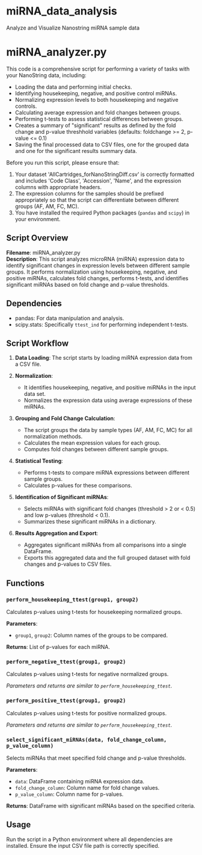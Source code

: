 # miRNA_data_analysis
 Analyze and Visualize Nanostring miRNA sample data


# miRNA_analyzer.py
This code is a comprehensive script for performing a variety of tasks with your NanoString data, including:

- Loading the data and performing initial checks.
- Identifying housekeeping, negative, and positive control miRNAs.
- Normalizing expression levels to both housekeeping and negative controls.
- Calculating average expression and fold changes between groups.
- Performing t-tests to assess statistical differences between groups.
- Creates a summary of "significant" results as defined by the fold change and p-value threshhold variables (defaults: foldchange >= 2, p-value <= 0.1)
- Saving the final processed data to CSV files, one for the grouped data and one for the significant results summary data.

Before you run this script, please ensure that:

1. Your dataset 'AllCartridges_forNanoStringDiff.csv' is correctly formatted and includes 'Code Class', 'Accession', 'Name', and the expression columns with appropriate headers.
2. The expression columns for the samples should be prefixed appropriately so that the script can differentiate between different groups (AF, AM, FC, MC).
3. You have installed the required Python packages (`pandas` and `scipy`) in your environment.

## Script Overview
**Filename**: miRNA_analyzer.py  
**Description**: This script analyzes microRNA (miRNA) expression data to identify significant changes in expression levels between different sample groups. It performs normalization using housekeeping, negative, and positive miRNAs, calculates fold changes, performs t-tests, and identifies significant miRNAs based on fold change and p-value thresholds.

## Dependencies
- pandas: For data manipulation and analysis.
- scipy.stats: Specifically `ttest_ind` for performing independent t-tests.

## Script Workflow
1. **Data Loading**: The script starts by loading miRNA expression data from a CSV file.

2. **Normalization**:
   - It identifies housekeeping, negative, and positive miRNAs in the input data set.
   - Normalizes the expression data using average expressions of these miRNAs.

3. **Grouping and Fold Change Calculation**:
   - The script groups the data by sample types (AF, AM, FC, MC) for all normalization methods.
   - Calculates the mean expression values for each group.
   - Computes fold changes between different sample groups.

4. **Statistical Testing**:
   - Performs t-tests to compare miRNA expressions between different sample groups.
   - Calculates p-values for these comparisons.

5. **Identification of Significant miRNAs**:
   - Selects miRNAs with significant fold changes (threshold > 2 or < 0.5) and low p-values (threshold < 0.1).
   - Summarizes these significant miRNAs in a dictionary.

6. **Results Aggregation and Export**:
   - Aggregates significant miRNAs from all comparisons into a single DataFrame.
   - Exports this aggregated data and the full grouped dataset with fold changes and p-values to CSV files.

## Functions
### `perform_housekeeping_ttest(group1, group2)`
Calculates p-values using t-tests for housekeeping normalized groups.

**Parameters**:
- `group1`, `group2`: Column names of the groups to be compared.

**Returns**: List of p-values for each miRNA.

### `perform_negative_ttest(group1, group2)`
Calculates p-values using t-tests for negative normalized groups.

*Parameters and returns are similar to `perform_housekeeping_ttest`.*

### `perform_positive_ttest(group1, group2)`
Calculates p-values using t-tests for positive normalized groups.

*Parameters and returns are similar to `perform_housekeeping_ttest`.*

### `select_significant_miRNAs(data, fold_change_column, p_value_column)`
Selects miRNAs that meet specified fold change and p-value thresholds.

**Parameters**:
- `data`: DataFrame containing miRNA expression data.
- `fold_change_column`: Column name for fold change values.
- `p_value_column`: Column name for p-values.

**Returns**: DataFrame with significant miRNAs based on the specified criteria.

## Usage
Run the script in a Python environment where all dependencies are installed. Ensure the input CSV file path is correctly specified.

